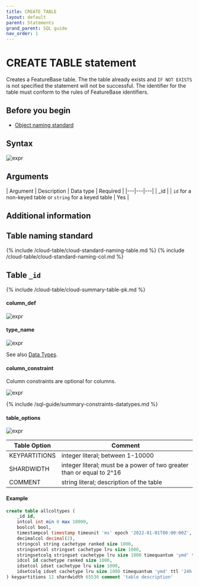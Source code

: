 ```yaml
---
title: CREATE TABLE
layout: default
parent: Statements
grand_parent: SQL guide
nav_order: 1
---
```


# CREATE TABLE statement

Creates a FeatureBase table. The the table already exists and `IF NOT EXISTS` is not specified the statement will not be successful. The identifier for the table must conform to the rules of FeatureBase identifiers.

## Before you begin

* [Object naming standard]()

## Syntax

![expr](/img/sql/create_table_stmt.svg)

## Arguments

| Argument | Description | Data type | Required |
|---|---|---|
| _id | | `id` for a non-keyed table or `string` for a keyed table | Yes |


## Additional information

## Table naming standard

{% include /cloud-table/cloud-standard-naming-table.md %}
{% include /cloud-table/cloud-standard-naming-col.md %}

## Table `_id`

{% include /cloud-table/cloud-summary-table-pk.md %}


#### column_def

![expr](/img/sql/column_def.svg)

#### type_name

![expr](/img/sql/type_name.svg)

See also [Data Types](/sql-preview/data-types/data-types-home).

#### column_constraint
Column constraints are optional for columns.

![expr](/img/sql/column_constraint.svg)

{% include /sql-guide/summary-constraints-datatypes.md %}

#### table_options

![expr](/img/sql/table_options.svg)

| **Table Option** | **Comment**                                                           |
|------------------|-----------------------------------------------------------------------|
| KEYPARTITIONS    | integer literal; between 1-10000                                      |
| SHARDWIDTH       | integer literal; must be a power of two greater than or equal to 2^16 |
| COMMENT          | string literal;  description of the table                             |

#### Example

```sql
create table allcoltypes (
	_id id,
	intcol int min 0 max 10000,
	boolcol bool,
	timestampcol timestamp timeunit 'ms' epoch '2022-01-01T00:00:00Z',
	decimalcol decimal(2),
	stringcol string cachetype ranked size 1000,
	stringsetcol stringset cachetype lru size 1000,
	stringsetcolq stringset cachetype lru size 1000 timequantum 'ymd' ttl '24h',
	idcol id cachetype ranked size 1000,
    idsetcol idset cachetype lru size 1000,
	idsetcolq idset cachetype lru size 1000 timequantum 'ymd' ttl '24h'
) keypartitions 12 shardwidth 65536 comment 'table description'
```

